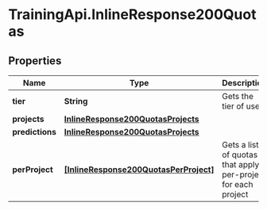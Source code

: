 # TrainingApi.InlineResponse200Quotas

## Properties
Name | Type | Description | Notes
------------ | ------------- | ------------- | -------------
**tier** | **String** | Gets the tier of user | [optional] 
**projects** | [**InlineResponse200QuotasProjects**](InlineResponse200QuotasProjects.md) |  | [optional] 
**predictions** | [**InlineResponse200QuotasProjects**](InlineResponse200QuotasProjects.md) |  | [optional] 
**perProject** | [**[InlineResponse200QuotasPerProject]**](InlineResponse200QuotasPerProject.md) | Gets a list of quotas that apply per-project for each project | [optional] 


